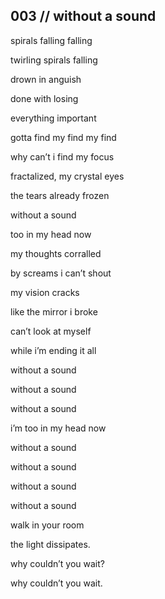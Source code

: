## 003 // without a sound


spirals falling falling 

twirling spirals falling

drown in anguish

done with losing 

everything important


gotta find my find my find 

why can’t i find my focus

fractalized, my crystal eyes

the tears already frozen


without a sound 

too in my head now

my thoughts corralled

by screams i can’t shout


my vision cracks

like the mirror i broke

can’t look at myself 

while i’m ending it all


without a sound

without a sound

without a sound

i’m too in my head now


without a sound

without a sound

without a sound

without a sound


walk in your room

the light dissipates.

why couldn’t you wait?

why couldn’t you wait.
